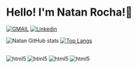 # Hello! I'm Natan Rocha!👋

[![GMAIL](https://img.shields.io/badge/Gmail-D14836?style=for-the-badge&logo=gmail&logoColor=white)](mailto:natanrocha.dev@gmail.com)
[![Linkedin](https://img.shields.io/badge/LinkedIn-0077B5?style=for-the-badge&logo=linkedin&logoColor=white)](https://www.linkedin.com/in/natanrocha/)

![Natan GitHub stats](https://github-readme-stats.vercel.app/api?username=natan0r&show_icons=true&theme=tokyonight)
[![Top Langs](https://github-readme-stats.vercel.app/api/top-langs/?username=natan0r&layout=compact&theme=tokyonight)](https://github.com/natan0r/github-readme-stats)


<div style="display: inline_block"><br>
    <img aligne="center" alt="html5" src="https://img.shields.io/badge/HTML5-E34F26?style=for-the-badge&logo=html5&logoColor=white">
    <img aligne="center" alt="html5" src="https://img.shields.io/badge/CSS3-1572B6?style=for-the-badge&logo=css3&logoColor=white">
    <img aligne="center" alt="html5" src="https://img.shields.io/badge/Java-ED8B00?style=for-the-badge&logo=java&logoColor=white">
    <img aligne="center" alt="html5" src="https://img.shields.io/badge/JavaScript-F7DF1E?style=for-the-badge&logo=javascript&logoColor=black">
</div>
